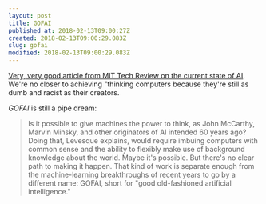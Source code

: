 ```yaml
---
layout: post
title: GOFAI
published_at: 2018-02-13T09:00:27Z
created: 2018-02-13T09:00:29.083Z
slug: gofai
modified: 2018-02-13T09:00:29.083Z
---
```

[Very, very good article from MIT Tech Review on the current state of AI](https://www.technologyreview.com/s/609318/the-great-ai-paradox/). We're no closer to achieving "thinking computers because they're still as dumb and racist as their creators.

_GOFAI_ is still a pipe dream:

> Is it possible to give machines the power to think, as John McCarthy, Marvin Minsky, and other originators of AI intended 60 years ago? Doing that, Levesque explains, would require imbuing computers with common sense and the ability to flexibly make use of background knowledge about the world. Maybe it's possible. But there's no clear path to making it happen. That kind of work is separate enough from the machine-learning breakthroughs of recent years to go by a different name: GOFAI, short for "good old-fashioned artificial intelligence."
